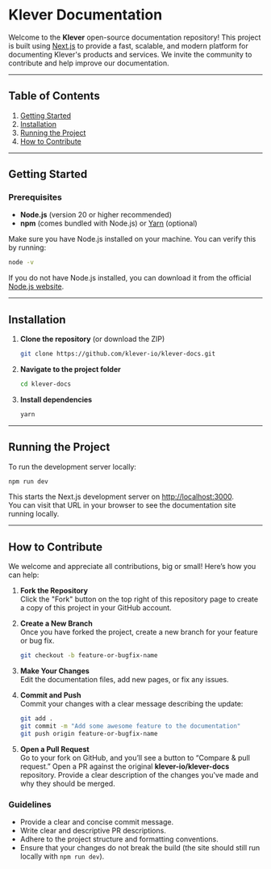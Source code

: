 # Klever Documentation

Welcome to the **Klever** open-source documentation repository! This project is built using [Next.js](https://nextjs.org/) to provide a fast, scalable, and modern platform for documenting Klever's products and services. We invite the community to contribute and help improve our documentation.

---

## Table of Contents

1. [Getting Started](#getting-started)
2. [Installation](#installation)
3. [Running the Project](#running-the-project)
4. [How to Contribute](#how-to-contribute)

---

## Getting Started

### Prerequisites

- **Node.js** (version 20 or higher recommended)
- **npm** (comes bundled with Node.js) or [Yarn](https://classic.yarnpkg.com/) (optional)

Make sure you have Node.js installed on your machine. You can verify this by running:

```bash
node -v
```

If you do not have Node.js installed, you can download it from the official [Node.js website](https://nodejs.org/).

---

## Installation

1. **Clone the repository** (or download the ZIP)

   ```bash
   git clone https://github.com/klever-io/klever-docs.git
   ```

2. **Navigate to the project folder**

   ```bash
   cd klever-docs
   ```

3. **Install dependencies**
   ```bash
   yarn
   ```

---

## Running the Project

To run the development server locally:

```bash
npm run dev
```

This starts the Next.js development server on [http://localhost:3000](http://localhost:3000).  
You can visit that URL in your browser to see the documentation site running locally.

---

## How to Contribute

We welcome and appreciate all contributions, big or small! Here’s how you can help:

1. **Fork the Repository**  
   Click the "Fork" button on the top right of this repository page to create a copy of this project in your GitHub account.

2. **Create a New Branch**  
   Once you have forked the project, create a new branch for your feature or bug fix.

   ```bash
   git checkout -b feature-or-bugfix-name
   ```

3. **Make Your Changes**  
   Edit the documentation files, add new pages, or fix any issues.

4. **Commit and Push**  
   Commit your changes with a clear message describing the update:

   ```bash
   git add .
   git commit -m "Add some awesome feature to the documentation"
   git push origin feature-or-bugfix-name
   ```

5. **Open a Pull Request**  
   Go to your fork on GitHub, and you’ll see a button to “Compare & pull request.” Open a PR against the original **klever-io/klever-docs** repository. Provide a clear description of the changes you've made and why they should be merged.

### Guidelines

- Provide a clear and concise commit message.
- Write clear and descriptive PR descriptions.
- Adhere to the project structure and formatting conventions.
- Ensure that your changes do not break the build (the site should still run locally with `npm run dev`).
